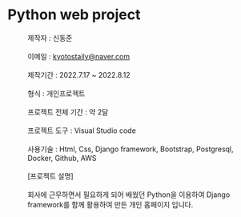 # Python web project
<dd>제작자 : 신동준</dd><br>
<dd>이메일 : <a href="kyotostaily@naver.com">kyotostaily@naver.com</a></dd><br>
<dd>제작기간 : 2022.7.17 ~ 2022.8.12</dd><br>
<dd>형식 : 개인프로젝트</dd><br>
<dd>프로젝트 전체 기간 : 약 2달</dd><br>
<dd>프로젝트 도구 : Visual Studio code</dd><br>
<dd>사용기술 : Html, Css, Django framework, Bootstrap, Postgresql, Docker, Github, AWS</dd><br>
<dd>[프로젝트 설명]</dd><br>
<dd>회사에 근무하면서 필요하게 되어 배웠던 Python을 이용하여 Django framework를 함께 활용하여 만든 개인 홈페이지 입니다.</dd>
